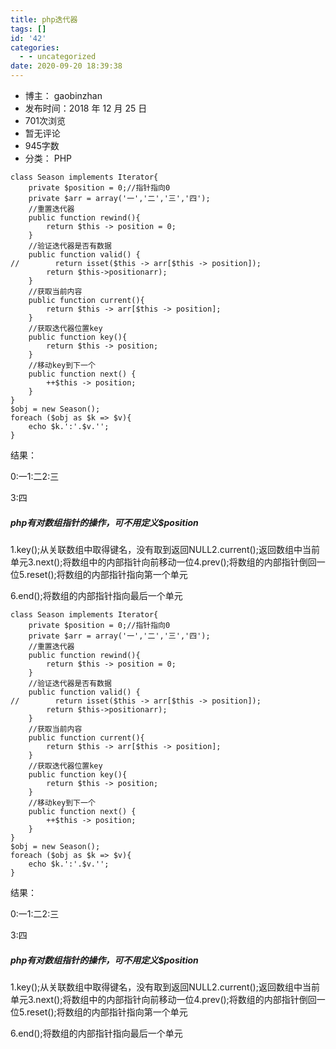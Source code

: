 ```yaml
---
title: php迭代器
tags: []
id: '42'
categories:
  - - uncategorized
date: 2020-09-20 18:39:38
---
```


*   博主： gaobinzhan
*   发布时间：2018 年 12 月 25 日
*   701次浏览
*   暂无评论
*   945字数
*   分类： PHP

```
class Season implements Iterator{
    private $position = 0;//指针指向0
    private $arr = array('一','二','三','四');
    //重置迭代器
    public function rewind(){
        return $this -> position = 0;
    }
    //验证迭代器是否有数据
    public function valid() {
//        return isset($this -> arr[$this -> position]);
        return $this->positionarr);
    }
    //获取当前内容
    public function current(){
        return $this -> arr[$this -> position];
    }
    //获取迭代器位置key
    public function key(){
        return $this -> position;
    }
    //移动key到下一个
    public function next() {
        ++$this -> position;
    }
}
$obj = new Season();
foreach ($obj as $k => $v){
    echo $k.':'.$v.'';
}
```

结果：

0:一1:二2:三

3:四

##### php有对数组指针的操作，可不用定义$position

1.key();从关联数组中取得键名，没有取到返回NULL2.current();返回数组中当前单元3.next();将数组中的内部指针向前移动一位4.prev();将数组的内部指针倒回一位5.reset();将数组的内部指针指向第一个单元

6.end();将数组的内部指针指向最后一个单元

```
class Season implements Iterator{
    private $position = 0;//指针指向0
    private $arr = array('一','二','三','四');
    //重置迭代器
    public function rewind(){
        return $this -> position = 0;
    }
    //验证迭代器是否有数据
    public function valid() {
//        return isset($this -> arr[$this -> position]);
        return $this->positionarr);
    }
    //获取当前内容
    public function current(){
        return $this -> arr[$this -> position];
    }
    //获取迭代器位置key
    public function key(){
        return $this -> position;
    }
    //移动key到下一个
    public function next() {
        ++$this -> position;
    }
}
$obj = new Season();
foreach ($obj as $k => $v){
    echo $k.':'.$v.'';
}
```

结果：

0:一1:二2:三

3:四

##### php有对数组指针的操作，可不用定义$position

1.key();从关联数组中取得键名，没有取到返回NULL2.current();返回数组中当前单元3.next();将数组中的内部指针向前移动一位4.prev();将数组的内部指针倒回一位5.reset();将数组的内部指针指向第一个单元

6.end();将数组的内部指针指向最后一个单元